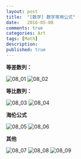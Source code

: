 ```yaml
---
layout: post
title:  "[数学] 数学常用公式"
date:   2016-05-08
comments: true
categories: Art
tags: [Math]
description:
published: true
---
```


**等差数列：**

<img src="{{ site.url }}/images/201605/08_01.png" alt="08_01" />

<img src="{{ site.url }}/images/201605/08_02.png" alt="08_02" />

**等比数列：**

<img src="{{ site.url }}/images/201605/08_03.png" alt="08_03" />

<img src="{{ site.url }}/images/201605/08_04.png" alt="08_04" />

**海伦公式**

<img src="{{ site.url }}/images/201605/08_05.png" alt="08_05" />

<img src="{{ site.url }}/images/201605/08_06.png" alt="08_06" />

**其他**

<img src="{{ site.url }}/images/201605/08_07.png" alt="08_07" />

<img src="{{ site.url }}/images/201605/08_08.png" alt="08_08" />

<img src="{{ site.url }}/images/201605/08_09.png" alt="08_09" />
